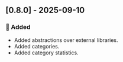 ## [0.8.0] - 2025-09-10

### 🚀 Added

* Added abstractions over external libraries.
* Added categories.
* Added category statistics.